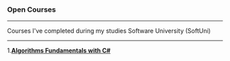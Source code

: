 
### Open Courses
***

Courses I've completed during my studies Software University (SoftUni)

***
1.[**Algorithms Fundamentals with C#**](https://github.com/polinadrumeva/Open-Courses/tree/main/Algorithms%20Fundamentals%20with%20C%23)
